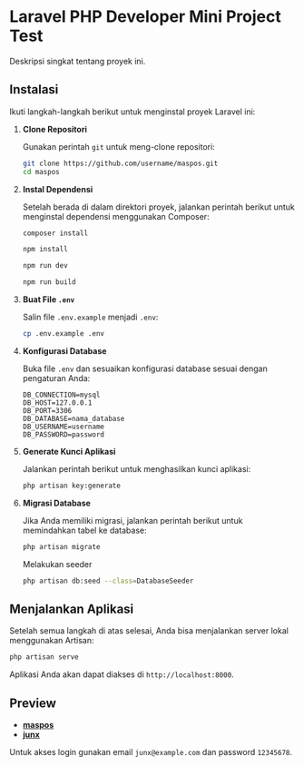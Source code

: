 # Laravel PHP Developer Mini Project Test

Deskripsi singkat tentang proyek ini.

## Instalasi

Ikuti langkah-langkah berikut untuk menginstal proyek Laravel ini:

1.  **Clone Repositori**

    Gunakan perintah `git` untuk meng-clone repositori:

    ```bash
    git clone https://github.com/username/maspos.git
    cd maspos
    ```

2.  **Instal Dependensi**

    Setelah berada di dalam direktori proyek, jalankan perintah berikut untuk menginstal dependensi menggunakan Composer:

    ```bash
    composer install
    ```

    ```bash
    npm install
    ```

    ```bash
    npm run dev
    ```

    ```bash
    npm run build
    ```

3.  **Buat File `.env`**

    Salin file `.env.example` menjadi `.env`:

    ```bash
    cp .env.example .env
    ```

4.  **Konfigurasi Database**

    Buka file `.env` dan sesuaikan konfigurasi database sesuai dengan pengaturan Anda:

    ```plaintext
    DB_CONNECTION=mysql
    DB_HOST=127.0.0.1
    DB_PORT=3306
    DB_DATABASE=nama_database
    DB_USERNAME=username
    DB_PASSWORD=password
    ```

5.  **Generate Kunci Aplikasi**

    Jalankan perintah berikut untuk menghasilkan kunci aplikasi:

    ```bash
    php artisan key:generate
    ```

6.  **Migrasi Database**

    Jika Anda memiliki migrasi, jalankan perintah berikut untuk memindahkan tabel ke database:

    ```bash
    php artisan migrate
    ```

    Melakukan seeder

    ```bash
    php artisan db:seed --class=DatabaseSeeder
    ```

## Menjalankan Aplikasi

Setelah semua langkah di atas selesai, Anda bisa menjalankan server lokal menggunakan Artisan:

```bash
php artisan serve
```

Aplikasi Anda akan dapat diakses di `http://localhost:8000`.

## Preview

-   **[maspos](http://maspos.junxwebdev.my.id/)**
-   **[junx](https://maspos.junxwebdev.my.id/)**

Untuk akses login gunakan email `junx@example.com` dan password `12345678`.
